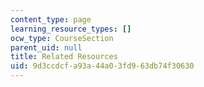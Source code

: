 ```yaml
---
content_type: page
learning_resource_types: []
ocw_type: CourseSection
parent_uid: null
title: Related Resources
uid: 9d3ccdcf-a93a-44a0-3fd9-63db74f30630
---
```

